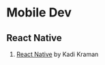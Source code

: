 # Mobile Dev

## React Native
1. [React Native](https://kadikraman.github.io/react-native-v2/) by Kadi Kraman
